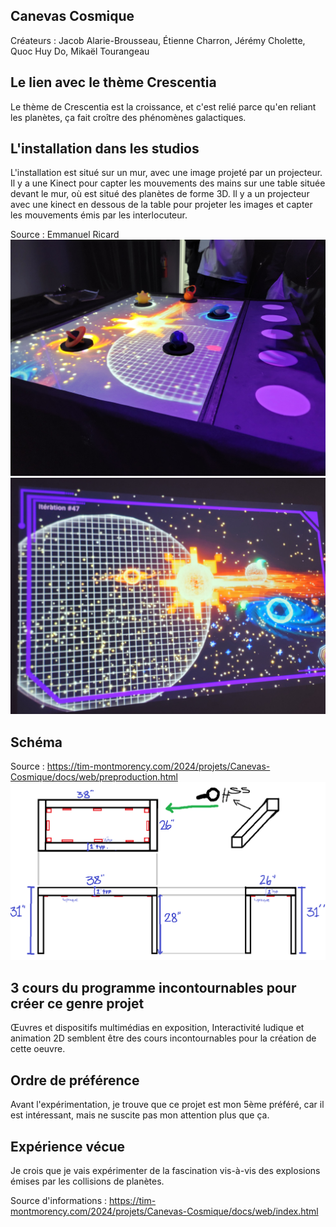## **Canevas Cosmique**
Créateurs : Jacob Alarie-Brousseau, Étienne Charron, Jérémy Cholette, Quoc Huy Do, Mikaël Tourangeau
## Le lien avec le thème Crescentia
Le thème de Crescentia est la croissance, et c'est relié parce qu'en reliant les planètes, ça fait croître des phénomènes galactiques.

## L'installation dans les studios
L'installation est situé sur un mur, avec une image projeté par un projecteur. Il y a une Kinect pour capter les mouvements des mains sur une table située devant le mur, où est situé des planètes de forme 3D. Il y a un projecteur avec une kinect en dessous de la table pour projeter les images et capter les mouvements émis par les interlocuteur.

Source : Emmanuel Ricard
![table](media/canevas_cosmique_table.jpg)
![ecran](media/canevas_cosmique_ecran.jpg) 

## Schéma
Source : https://tim-montmorency.com/2024/projets/Canevas-Cosmique/docs/web/preproduction.html
![schéma](CRESCENTIA/media/sketchTable_canevas_cosmique.png)   

## 3 cours du programme incontournables pour créer ce genre projet
Œuvres et dispositifs multimédias en exposition, Interactivité ludique et animation 2D semblent être des cours incontournables pour la création de cette oeuvre.

## Ordre de préférence
Avant l'expérimentation, je trouve que ce projet est mon 5ème préféré, car il est intéressant, mais ne suscite pas mon attention plus que ça.

## Expérience vécue
Je crois que je vais expérimenter de la fascination vis-à-vis des explosions émises par les collisions de planètes. 

Source d'informations : https://tim-montmorency.com/2024/projets/Canevas-Cosmique/docs/web/index.html
